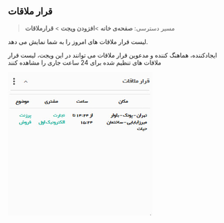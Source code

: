 ﻿## قرار ملاقات 

> مسیر دسترسی:  **صفحه‌ی خانه** >**افزودن ویجت** > **قرارملاقات** 


لیست قرار ملاقات های امروز را به شما نمایش می دهد.

ایجادکننده، هماهنگ کننده و مدعوین قرار ملاقات می توانند در این ویجت، لیست قرار ملاقات های تنظیم شده برای 24 ساعت جاری را مشاهده کنند

![](Appoinment.jpg)

